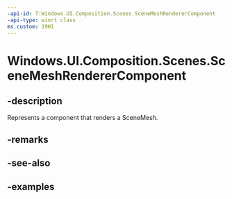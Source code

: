 ```yaml
---
-api-id: T:Windows.UI.Composition.Scenes.SceneMeshRendererComponent
-api-type: winrt class
ms.custom: 19H1
---
```


<!-- Class syntax.
public class SceneMeshRendererComponent : SceneRendererComponent, SceneRendererComponent
-->

# Windows.UI.Composition.Scenes.SceneMeshRendererComponent

## -description

Represents a component that renders a SceneMesh.



## -remarks

## -see-also

## -examples

